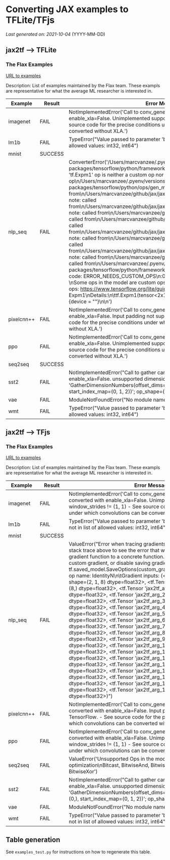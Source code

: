 # Converting JAX examples to TFLite/TFjs

*Last generated on: 2021-10-04* (YYYY-MM-DD)

## jax2tf --> TFLite

### The Flax Examples
[URL to examples](https://github.com/google/flax/tree/main/examples)

Description: List of examples maintained by the Flax team.
These exampls are representative for what the average ML researcher is interested in.

| Example | Result | Error Message |
| --- | --- | --- |
| imagenet | FAIL | NotImplementedError('Call to conv_general_dilated cannot be converted with enable_xla=False. Unimplemented support for window_strides != (1, 1) - See source code for the precise conditions under which convolutions can be converted without XLA.')
| lm1b | FAIL | TypeError("Value passed to parameter 'begin' has DataType uint32 not in list of allowed values: int32, int64")
| mnist | SUCCESS | 
| nlp_seq | FAIL | ConverterError('/Users/marcvanzee/.pyenv/versions/3.7.10/lib/python3.7/site-packages/tensorflow/python/framework/op_def_library.py:750:0: error: \'tf.Expm1\' op is neither a custom op nor a flex op\n/Users/marcvanzee/.pyenv/versions/3.7.10/lib/python3.7/site-packages/tensorflow/python/ops/gen_math_ops.py:3798:0: note: called from\n/Users/marcvanzee/github/jax/jax/experimental/jax2tf/jax2tf.py:819:0: note: called from\n/Users/marcvanzee/github/jax/jax/experimental/jax2tf/jax2tf.py:836:0: note: called from\n/Users/marcvanzee/github/jax/jax/core.py:277:0: note: called from\n/Users/marcvanzee/github/jax/jax/_src/lax/lax.py:192:0: note: called from\n/Users/marcvanzee/github/jax/jax/_src/numpy/lax_numpy.py:661:0: note: called from\n/Users/marcvanzee/github/jax/jax/linear_util.py:166:0: note: called from\n/Users/marcvanzee/github/jax/jax/experimental/jax2tf/jax2tf.py:879:0: note: called from\n/Users/marcvanzee/github/jax/jax/core.py:1645:0: note: called from\n/Users/marcvanzee/.pyenv/versions/3.7.10/lib/python3.7/site-packages/tensorflow/python/framework/op_def_library.py:750:0: note: Error code: ERROR_NEEDS_CUSTOM_OPS\n<unknown>:0: error: failed while converting: \'main\': \nSome ops in the model are custom ops, See instructions to implement custom ops: https://www.tensorflow.org/lite/guide/ops_custom \nCustom ops: Expm1\nDetails:\n\ttf.Expm1(tensor<2x1x2xf32>) -> (tensor<2x1x2xf32>) : {device = ""}\n\n')
| pixelcnn++ | FAIL | NotImplementedError('Call to conv_general_dilated cannot be converted with enable_xla=False. Input padding not supported in TensorFlow. - See source code for the precise conditions under which convolutions can be converted without XLA.')
| ppo | FAIL | NotImplementedError('Call to conv_general_dilated cannot be converted with enable_xla=False. Unimplemented support for window_strides != (1, 1) - See source code for the precise conditions under which convolutions can be converted without XLA.')
| seq2seq | SUCCESS | 
| sst2 | FAIL | NotImplementedError("Call to gather cannot be converted with enable_xla=False. unsupported dimension_numbers 'GatherDimensionNumbers(offset_dims=(1, 2), collapsed_slice_dims=(0,), start_index_map=(0, 1, 2))'; op_shape=(2, 6, 3).")
| vae | FAIL | ModuleNotFoundError("No module named 'utils'")
| wmt | FAIL | TypeError("Value passed to parameter 'begin' has DataType uint32 not in list of allowed values: int32, int64")

## jax2tf --> TFjs

### The Flax Examples
[URL to examples](https://github.com/google/flax/tree/main/examples)

Description: List of examples maintained by the Flax team.
These exampls are representative for what the average ML researcher is interested in.

| Example | Result | Error Message |
| --- | --- | --- |
| imagenet | FAIL | NotImplementedError('Call to conv_general_dilated cannot be converted with enable_xla=False. Unimplemented support for window_strides != (1, 1) - See source code for the precise conditions under which convolutions can be converted without XLA.')
| lm1b | FAIL | TypeError("Value passed to parameter 'begin' has DataType uint32 not in list of allowed values: int32, int64")
| mnist | SUCCESS | 
| nlp_seq | FAIL | ValueError("Error when tracing gradients for SavedModel.\n\nSee the stack trace above to see the error that was raised when converting a gradient function to a concrete function. You may need to update the custom gradient, or disable saving gradients with the option tf.saved_model.SaveOptions(custom_gradients=False).\n\tProblematic op name: IdentityN\n\tGradient inputs: (<tf.Tensor 'AddV2_12:0' shape=(2, 1, 8) dtype=float32>, <tf.Tensor 'jax2tf_arg_0:0' shape=(8,) dtype=float32>, <tf.Tensor 'jax2tf_arg_1:0' shape=(4, 8) dtype=float32>, <tf.Tensor 'jax2tf_arg_2:0' shape=(4,) dtype=float32>, <tf.Tensor 'jax2tf_arg_3:0' shape=(4,) dtype=float32>, <tf.Tensor 'jax2tf_arg_4:0' shape=(4,) dtype=float32>, <tf.Tensor 'jax2tf_arg_5:0' shape=(4,) dtype=float32>, <tf.Tensor 'jax2tf_arg_6:0' shape=(2,) dtype=float32>, <tf.Tensor 'jax2tf_arg_7:0' shape=(4, 2) dtype=float32>, <tf.Tensor 'jax2tf_arg_8:0' shape=(4,) dtype=float32>, <tf.Tensor 'jax2tf_arg_9:0' shape=(2, 4) dtype=float32>, <tf.Tensor 'jax2tf_arg_10:0' shape=(4, 1, 2) dtype=float32>, <tf.Tensor 'jax2tf_arg_11:0' shape=(1, 2, 4) dtype=float32>, <tf.Tensor 'jax2tf_arg_12:0' shape=(4, 1, 2) dtype=float32>, <tf.Tensor 'jax2tf_arg_13:0' shape=(4, 1, 2) dtype=float32>, <tf.Tensor 'jax2tf_arg_14:0' shape=(4,) dtype=float32>, <tf.Tensor 'jax2tf_arg_15:0' shape=(4,) dtype=float32>, <tf.Tensor 'jax2tf_arg_16:0' shape=(8, 4) dtype=float32>, <tf.Tensor 'jax2tf_arg_17:0' shape=(2, 1) dtype=float32>)")
| pixelcnn++ | FAIL | NotImplementedError('Call to conv_general_dilated cannot be converted with enable_xla=False. Input padding not supported in TensorFlow. - See source code for the precise conditions under which convolutions can be converted without XLA.')
| ppo | FAIL | NotImplementedError('Call to conv_general_dilated cannot be converted with enable_xla=False. Unimplemented support for window_strides != (1, 1) - See source code for the precise conditions under which convolutions can be converted without XLA.')
| seq2seq | FAIL | ValueError('Unsupported Ops in the model before optimization\nBitcast, BitwiseAnd, BitwiseOr, RightShift, LeftShift, BitwiseXor')
| sst2 | FAIL | NotImplementedError("Call to gather cannot be converted with enable_xla=False. unsupported dimension_numbers 'GatherDimensionNumbers(offset_dims=(1, 2), collapsed_slice_dims=(0,), start_index_map=(0, 1, 2))'; op_shape=(2, 6, 3).")
| vae | FAIL | ModuleNotFoundError("No module named 'utils'")
| wmt | FAIL | TypeError("Value passed to parameter 'begin' has DataType uint32 not in list of allowed values: int32, int64")

## Table generation

See `examples_test.py` for instructions on how to regenerate this table.
